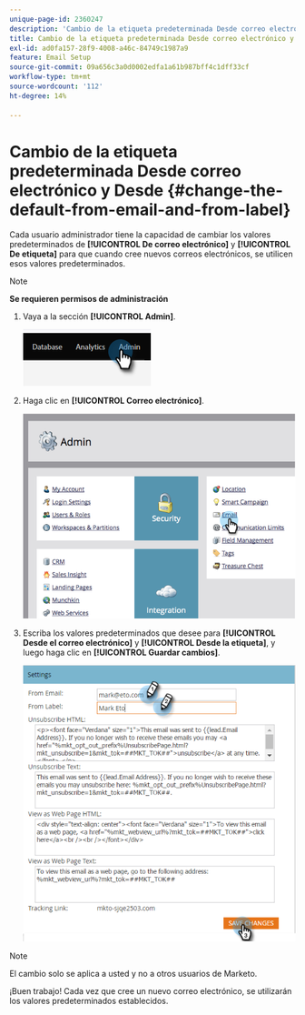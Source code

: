 ```yaml
---
unique-page-id: 2360247
description: 'Cambio de la etiqueta predeterminada Desde correo electrónico y Desde: documentos de Marketo: documentación del producto'
title: Cambio de la etiqueta predeterminada Desde correo electrónico y Desde
exl-id: ad0fa157-28f9-4008-a46c-84749c1987a9
feature: Email Setup
source-git-commit: 09a656c3a0d0002edfa1a61b987bff4c1dff33cf
workflow-type: tm+mt
source-wordcount: '112'
ht-degree: 14%

---
```


# Cambio de la etiqueta predeterminada Desde correo electrónico y Desde {#change-the-default-from-email-and-from-label}

Cada usuario administrador tiene la capacidad de cambiar los valores predeterminados de **[!UICONTROL De correo electrónico]** y **[!UICONTROL De etiqueta]** para que cuando cree nuevos correos electrónicos, se utilicen esos valores predeterminados.

>[!NOTE]
>
>**Se requieren permisos de administración**

1. Vaya a la sección **[!UICONTROL Admin]**.

   ![](assets/change-the-default-from-email-and-from-label-1.png)

1. Haga clic en **[!UICONTROL Correo electrónico]**.

   ![](assets/change-the-default-from-email-and-from-label-2.png)

1. Escriba los valores predeterminados que desee para **[!UICONTROL Desde el correo electrónico]** y **[!UICONTROL Desde la etiqueta]**, y luego haga clic en **[!UICONTROL Guardar cambios]**.

   ![](assets/change-the-default-from-email-and-from-label-3.png)

>[!NOTE]
>
>El cambio solo se aplica a usted y no a otros usuarios de Marketo.

¡Buen trabajo! Cada vez que cree un nuevo correo electrónico, se utilizarán los valores predeterminados establecidos.
